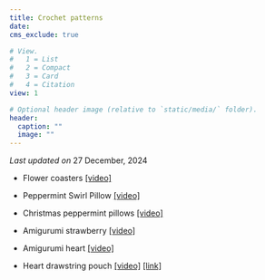 ```yaml
---
title: Crochet patterns
date: 
cms_exclude: true

# View.
#   1 = List
#   2 = Compact
#   3 = Card
#   4 = Citation
view: 1

# Optional header image (relative to `static/media/` folder).
header:
  caption: ""
  image: ""
---
```

<body>
<p> <em> Last updated on </em> 27 December, 2024 </p>
</body>

* Flower coasters [[video]](https://youtu.be/MdOJBeI748U?si=G_wSuk6AgwvDLJkG)

* Peppermint Swirl Pillow [[video]](https://youtu.be/jlJSA6zxwTo?si=TnnaTr8krH8JJJja)

* Christmas peppermint pillows [[video]](https://www.youtube.com/watch?v=cbMhZ4kwLKk&list=PLvzWNB_Nxz5upP4wx-QbhK5SIDc-ig_j7&index=37) 

* Amigurumi strawberry [[video]](https://www.youtube.com/watch?v=2EVZciLaAFg&list=PLvzWNB_Nxz5upP4wx-QbhK5SIDc-ig_j7&index=31)

* Amigurumi heart [[video]](https://www.youtube.com/watch?v=vxn93raVYxg&list=PLvzWNB_Nxz5upP4wx-QbhK5SIDc-ig_j7&index=13) 

* Heart drawstring pouch [[video]](https://www.youtube.com/watch?v=oHcpY10i4Jk&list=PLvzWNB_Nxz5upP4wx-QbhK5SIDc-ig_j7&index=18) [[link]](https://www.ravelry.com/patterns/library/heart-drawstring-pouch)